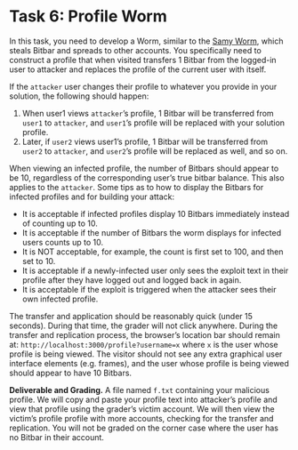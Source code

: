 # Task 6: Profile Worm

In this task, you need to develop a Worm, similar to the [Samy Worm](https://en.wikipedia.org/wiki/Samy_(computer_worm)), which steals Bitbar and spreads to other accounts. You specifically need to construct a profile that when visited transfers 1 Bitbar from the logged-in user to attacker and replaces the profile of the current user with itself. 

If the `attacker` user changes their profile to whatever you provide in your solution, the following should happen:
1. When user1 views `attacker`’s profile, 1 Bitbar will be transferred from `user1` to `attacker`, and `user1`’s profile will be replaced with your solution profile.
2. Later, if `user2` views user1’s profile, 1 Bitbar will be transferred from `user2` to `attacker`, and `user2`’s profile will be replaced as well, and so on.

When viewing an infected profile, the number of Bitbars should appear to be 10, regardless of the corresponding user’s true bitbar balance. This also applies to the `attacker`. Some tips as to how to display the Bitbars for infected profiles and for building your attack:
* It is acceptable if infected profiles display 10 Bitbars immediately instead of counting up to 10.
* It is acceptable if the number of Bitbars the worm displays for infected users counts up to 10.
* It is NOT acceptable, for example, the count is first set to 100, and then set to 10.
* It is acceptable if a newly-infected user only sees the exploit text in their profile after they have logged out and logged back in again.
* It is acceptable if the exploit is triggered when the attacker sees their own infected profile.

The transfer and application should be reasonably quick (under 15 seconds). During that time, the grader will not click anywhere. During the transfer and replication process, the browser’s location bar should remain at: `http://localhost:3000/profile?username=x` where `x` is the user whose profile is being viewed. The visitor should not see any extra graphical user interface elements (e.g. frames), and the user whose profile is being viewed should appear to have 10 Bitbars.

**Deliverable and Grading.** A file named `f.txt` containing your malicious profile. We will copy and paste your profile text into attacker’s profile and view that profile using the grader’s victim account. We will then view the victim’s profile profile with more accounts, checking for the transfer and replication. You will not be graded on the corner case where the user has no Bitbar in their account.
